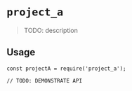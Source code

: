 # `project_a`

> TODO: description

## Usage

```
const projectA = require('project_a');

// TODO: DEMONSTRATE API
```
